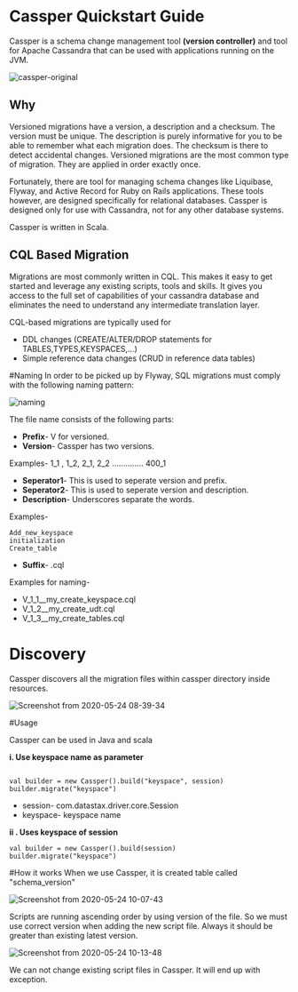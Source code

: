 # Cassper Quickstart Guide



Cassper is a schema change management tool **(version controller)** and tool for Apache Cassandra that can be used with applications running on the JVM.

![cassper-original](https://user-images.githubusercontent.com/65799952/82756510-53b45980-9df8-11ea-9e9c-215639d6e0b1.png)


## Why
Versioned migrations have a version, a description and a checksum. The version must be unique. The description is purely informative for you to be able to remember what each migration does. The checksum is there to detect accidental changes. Versioned migrations are the most common type of migration. They are applied in order exactly once.

 Fortunately, there are tool for managing schema changes like Liquibase, Flyway, and Active Record for Ruby on Rails applications. These tools however, are designed specifically for relational databases.  Cassper is designed only for use with Cassandra, not for any other database systems.

Cassper is written in Scala. 


## CQL Based Migration
Migrations are most commonly written in CQL. This makes it easy to get started and leverage any existing scripts, tools and skills. It gives you access to the full set of capabilities of your cassandra database and eliminates the need to understand any intermediate translation layer.

CQL-based migrations are typically used for

- DDL changes (CREATE/ALTER/DROP statements for TABLES,TYPES,KEYSPACES,…)
- Simple reference data changes (CRUD in reference data tables)

#Naming
In order to be picked up by Flyway, SQL migrations must comply with the following naming pattern:

![naming](https://user-images.githubusercontent.com/9468378/82719687-6f214680-9cca-11ea-9119-8abedadd4846.png)

The file name consists of the following parts:
- **Prefix**- V for versioned.
 - **Version**- Cassper has two versions.
  
 Examples- 1_1 , 1_2, 2_1, 2_2 ………….. 400_1
 - **Seperator1**- This is used to seperate version and prefix.
  - **Seperator2**- This is used to seperate version and description.
 -  **Description**-  Underscores separate the words.
  
  Examples- 
  ```
 Add_new_keyspace
initialization
Create_table
  ```
  - **Suffix**- .cql
  
  Examples for naming- 
  - V_1_1__my_create_keyspace.cql
  - V_1_2__my_create_udt.cql
  - V_1_3__my_create_tables.cql
  
  # Discovery
  Cassper discovers all the migration files within cassper directory inside resources.
  
  ![Screenshot from 2020-05-24 08-39-34](https://user-images.githubusercontent.com/65799952/82746857-ed0c4d00-9db1-11ea-8141-abbc5bd83860.png)

#Usage

Cassper can be used in Java and scala

**i. Use keyspace name as parameter**
  ```

val builder = new Cassper().build("keyspace", session)
builder.migrate("keyspace")
```
- session- com.datastax.driver.core.Session
- keyspace- keyspace name

**ii . Uses keyspace of session**
```
val builder = new Cassper().build(session)
builder.migrate("keyspace")
```
#How it works
When we use Cassper, it is created table called "schema_version"

![Screenshot from 2020-05-24 10-07-43](https://user-images.githubusercontent.com/65799952/82746912-6efc7600-9db2-11ea-82e1-bba8d630590e.png)

Scripts are running ascending order by using version of the file. So we must use correct version when adding the new script file. Always it should be greater than existing latest version.

![Screenshot from 2020-05-24 10-13-48](https://user-images.githubusercontent.com/65799952/82746922-863b6380-9db2-11ea-8da3-2ed8a5203773.png)

We can not change existing script files in Cassper. It will end up with exception.
